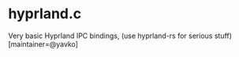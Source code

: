# hyprland.c
Very basic Hyprland IPC bindings, (use hyprland-rs for serious stuff) [maintainer=@yavko]
